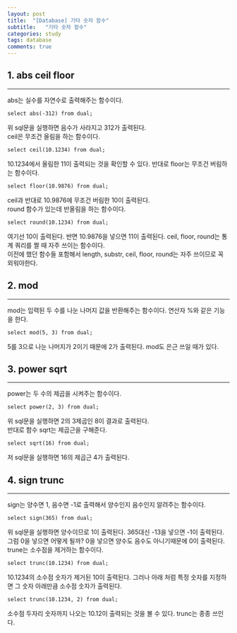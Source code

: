```yaml
---
layout: post
title:  "[Database] 기타 숫자 함수"
subtitle:   "기타 숫자 함수"
categories: study
tags: database
comments: true
---
```



## 1. abs ceil floor
---

abs는 실수를 자연수로 출력해주는 함수이다.

```
select abs(-312) from dual;
```
위 sql문을 실행하면 음수가 사라지고 312가 출력된다.<br>
ceil은 무조건 올림을 하는 함수이다.

```
select ceil(10.1234) from dual;
```

10.1234에서 올림한 11이 출력되는 것을 확인할 수 있다. 반대로 floor는 무조건 버림하는 함수이다.

```
select floor(10.9876) from dual;
```
ceil과 반대로 10.9876에 무조건 버림한 10이 출력된다. <br>
round 함수가 있는데 반올림을 하는 함수이다.

```
select round(10.1234) from dual;
```
여기선 10이 출력된다. 반면 10.9876을 넣으면 11이 출력된다. ceil, floor, round는 통계 쿼리를 짤 때 자주 쓰이는 함수이다.
<br>
이전에 했던 함수들 포함해서 length, substr, ceil, floor, round는 자주 쓰이므로 꼭 외워야한다.

## 2. mod
---

mod는 입력된 두 수를 나눈 나머지 값을 반환해주는 함수이다. 연산자 %와 같은 기능을 한다.

```
select mod(5, 3) from dual;
```
5를 3으로 나눈 나머지가 2이기 때문에 2가 출력된다. mod도 은근 쓰일 때가 있다.

## 3. power sqrt
---

power는 두 수의 제곱을 시켜주는 함수이다.

```
select power(2, 3) from dual;
```
위 sql문을 실행하면 2의 3제곱인 8이 결과로 출력된다.<br>
반대로 함수 sqrt는 제곱근을 구해준다.

```
select sqrt(16) from dual;
```
저 sql문을 실행하면 16의 제곱근 4가 출력된다.

## 4. sign trunc
---
sign는 양수면 1, 음수면 -1로 출력해서 양수인지 음수인지 알려주는 함수이다.

```
select sign(365) from dual;
```
위 sql문을 실행하면 양수이므로 1이 출력된다. 365대신 -13을 넣으면 -1이 출력된다. 그럼 0을 넣으면 어떻게 될까? 0을 넣으면 양수도 음수도 아니기때문에 0이 출력된다.<br>
trune는 소수점을 제거하는 함수이다.

```
select trunc(10.1234) from dual;
```
10.1234의 소수점 숫자가 제거된 10이 출력된다. 그러나 아래 처럼 특정 숫자를 지정하면 그 숫자 아래만큼 소수점 숫자가 출력된다.
```
select trunc(10.1234, 2) from dual;
```
소수점 두자리 숫자까지 나오는 10.12이 출력되는 것을 볼 수 있다. trunc는 종종 쓰인다.